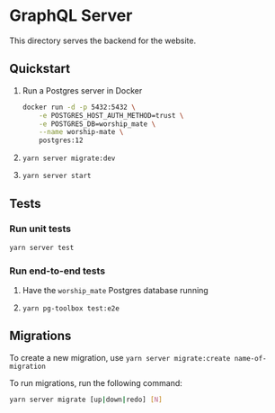 # GraphQL Server

This directory serves the backend for the website.

## Quickstart

1. Run a Postgres server in Docker

   ```bash
   docker run -d -p 5432:5432 \
       -e POSTGRES_HOST_AUTH_METHOD=trust \
       -e POSTGRES_DB=worship_mate \
       --name worship-mate \
       postgres:12
   ```

1. `yarn server migrate:dev`

1. `yarn server start`

## Tests

### Run unit tests

```bash
yarn server test
```

### Run end-to-end tests

1. Have the `worship_mate` Postgres database running

1. `yarn pg-toolbox test:e2e`

## Migrations

To create a new migration, use `yarn server migrate:create name-of-migration`

To run migrations, run the following command:

```bash
yarn server migrate [up|down|redo] [N]
```
